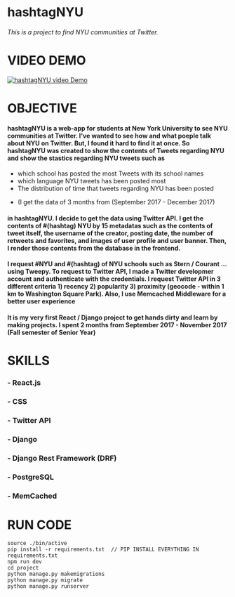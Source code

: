 # hashtagNYU
###### This is a project to find NYU communities at Twitter.


# VIDEO DEMO


[![hashtagNYU video Demo](https://img.youtube.com/vi/duJi753-YgE/2.jpg)](https://www.youtube.com/watch?v=xPcY2o0Yk8c)


# OBJECTIVE

#### hashtagNYU is a web-app for students at New York University to see NYU communities at Twitter. I've wanted to see how and what poeple talk about NYU on Twitter. But, I found it hard to find it at once. So hashtagNYU was created to show the contents of Tweets regarding NYU and show the stastics regarding NYU tweets such as 
* which school has posted the most Tweets with its school names
* which language NYU tweets has been posted most
* The distribution of time that tweets regarding NYU has been posted
 - (I get the data of 3 months from (September 2017 - December 2017)
 
#### in hashtagNYU. I decide to get the data using Twitter API. I get the contents of #(hashtag) NYU by 15 metadatas such as the contents of tweet itself, the username of the creator, posting date, the number of retweets and favorites, and images of user profile and user banner. Then, I render those contents from the database in the frontend. 

#### I request #NYU and #(hashtag) of NYU schools such as Stern / Courant ... using Tweepy. To request to Twitter API, I made a Twitter developmer account and authenticate with the credentials. I request Twitter API in 3 different criteria 1) recency 2) popularity 3) proximity (geocode - within 1 km to Washington Square Park). Also, I use Memcached Middleware for a better user experience

#### It is my very first React / Django project to get hands dirty and learn by making projects. I spent 2 months from September 2017 - November 2017 (Fall semester of Senior Year)


 # SKILLS
 
 ### - React.js 
 ### - CSS

 ### - Twitter API 
 ### - Django 
 ### - Django Rest Framework (DRF) 
 ### - PostgreSQL
 ### - MemCached
 


# RUN CODE

```
source ./bin/active
pip install -r requirements.txt  // PIP INSTALL EVERYTHING IN requirements.txt
npm run dev
cd project
python manage.py makemigrations
python manage.py migrate
python manage.py runserver

```





